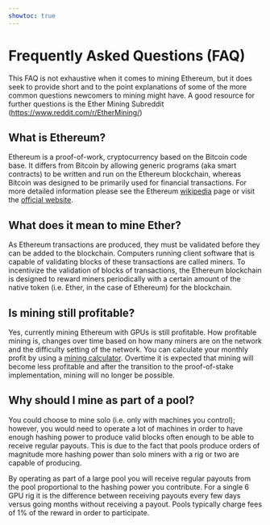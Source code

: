 ```yaml
---
showtoc: true
---
```

# Frequently Asked Questions (FAQ)
This FAQ is not exhaustive when it comes to mining Ethereum, but it does seek to provide short and to the point explanations of some of the more common questions newcomers to mining might have.  A good resource for further questions is the Ether Mining Subreddit (https://www.reddit.com/r/EtherMining/)

## What is Ethereum?
Ethereum is a proof-of-work, cryptocurrency based on the Bitcoin code base.  It differs from Bitcoin by allowing generic programs (aka smart contracts) to be written and run on the Ethereum blockchain, whereas Bitcoin was designed to be primarily used for financial transactions.  For more detailed information please see the Ethereum [wikipedia](https://en.wikipedia.org/wiki/Ethereum) page or visit the [official website](https://ethereum.org/). 

## What does it mean to mine Ether?
As Ethereum transactions are produced, they must be validated before they can be added to the blockchain.  Computers running client software that is capable of validating blocks of these transactions are called miners.  To incentivize the validation of blocks of transactions, the Ethereum blockchain is designed to reward miners periodically with a certain amount of the native token (i.e. Ether, in the case of Ethereum) for the blockchain.

## Is mining still profitable?
Yes, currently mining Ethereum with GPUs is still profitable.  How profitable mining is, changes over time based on how many miners are on the network and the difficulty setting of the network.  You can calculate your monthly profit by using a [mining calculator](/tools/calculator).  Overtime it is expected that mining will become less profitable and after the transition to the proof-of-stake implementation, mining will no longer be possible. 

## Why should I mine as part of a pool?
You could choose to mine solo (i.e. only with machines you control); however, you would need to operate a lot of machines in order to have enough hashing power to produce valid blocks often enough to be able to receive regular payouts.  This is due to the fact that pools produce orders of magnitude more hashing power than solo miners with a rig or two are capable of producing. 

By operating as part of a large pool you will receive regular payouts from the pool proportional to the hashing power you contribute. For a single 6 GPU rig it is the difference between receiving payouts every few days versus going months without receiving a payout.  Pools typically charge fees of 1% of the reward in order to participate.